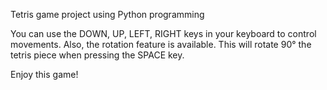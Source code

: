 Tetris game project using Python programming

You can use the DOWN, UP, LEFT, RIGHT keys in your keyboard to control movements. 
Also, the rotation feature is available. This will rotate 90° the tetris piece when pressing the SPACE key. 

Enjoy this game!
